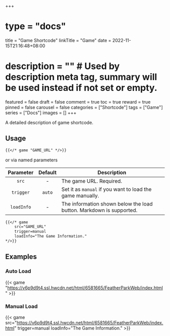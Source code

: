 +++
# type = "docs"
title = "Game Shortcode"
linkTitle = "Game"
date = 2022-11-15T21:16:48+08:00
# description = "" # Used by description meta tag, summary will be used instead if not set or empty.
featured = false
draft = false
comment = true
toc = true
reward = true
pinned = false
carousel = false
categories = ["Shortcode"]
tags = ["Game"]
series = ["Docs"]
images = []
+++

A detailed description of game shortcode.

<!--more-->

## Usage

```markdown
{{</* game "GAME_URL" */>}}
```

or via named parameters

| Parameter | Default | Description
|:-:|:-:|---
| `src` | - | The game URL. Required.
| `trigger` | `auto` | Set it as `manual` if you want to load the game manually.
| `loadInfo` | - | The information shown below the load button. Markdown is supported.

```markdown
{{</* game
    src="GAME_URL"
    trigger=manual
    loadInfo="The Game Information."
*/>}}
```

## Examples

### Auto Load

{{< game "https://v6p9d9t4.ssl.hwcdn.net/html/6581665/FeatherParkWeb/index.html" >}}

### Manual Load

{{< game src="https://v6p9d9t4.ssl.hwcdn.net/html/6581665/FeatherParkWeb/index.html" trigger=manual loadInfo="The Game Information." >}}

